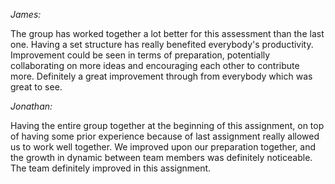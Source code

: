 *James:*

The group has worked together a lot better for this assessment than the last one. Having a set structure has really benefited everybody's productivity. Improvement could be seen in terms of preparation, potentially collaborating on more ideas and encouraging each other to contribute more. Definitely a great improvement through from everybody which was great to see.

*Jonathan:*

Having the entire group together at the beginning of this assignment, on top of having some prior experience because of last assignment really allowed us to work well together. We improved upon our preparation together, and the growth in dynamic between team members was definitely noticeable. The team definitely improved in this assignment.
